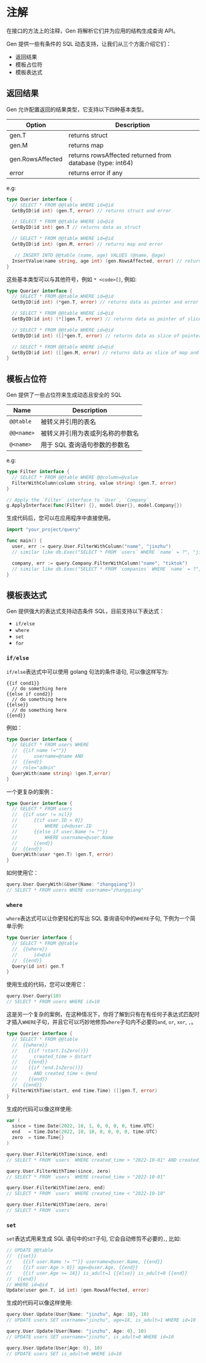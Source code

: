 # 注解

在接口的方法上的注释，Gen 将解析它们并为应用的结构生成查询 API。

Gen 提供一些有条件的 SQL 动态支持，让我们从三个方面介绍它们：

- 返回结果
- 模板占位符
- 模板表达式

## 返回结果

Gen 允许配置返回的结果类型，它支持以下四种基本类型。

| Option           | Description                                               |
| ---------------- | --------------------------------------------------------- |
| gen.T            | returns struct                                            |
| gen.M            | returns map                                               |
| gen.RowsAffected | returns rowsAffected returned from database (type: int64) |
| error            | returns error if any                                      |

e.g:

```go
type Querier interface {
  // SELECT * FROM @@table WHERE id=@id
  GetByID(id int) (gen.T, error) // returns struct and error

  // SELECT * FROM @@table WHERE id=@id
  GetByID(id int) gen.T // returns data as struct

  // SELECT * FROM @@table WHERE id=@id
  GetByID(id int) (gen.M, error) // returns map and error

   // INSERT INTO @@table (name, age) VALUES (@name, @age)
  InsertValue(name string, age int) (gen.RowsAffected, error) // returns affected rows count and error
}
```

这些基本类型可以与其他符号，例如 `* <code>[]`, 例如:

```go
type Querier interface {
  // SELECT * FROM @@table WHERE id=@id
  GetByID(id int) (*gen.T, error) // returns data as pointer and error

  // SELECT * FROM @@table WHERE id=@id
  GetByID(id int) (*[]gen.T, error) // returns data as pointer of slice and error

  // SELECT * FROM @@table WHERE id=@id
  GetByID(id int) ([]*gen.T, error) // returns data as slice of pointer and error

  // SELECT * FROM @@table WHERE id=@id
  GetByID(id int) ([]gen.M, error) // returns data as slice of map and error
}
```

## 模板占位符

Gen 提供了一些占位符来生成动态且安全的 SQL

| Name       | Description                      |
| ---------- | -------------------------------- |
| `@@table`  | 被转义并引用的表名               |
| `@@<name>` | 被转义并引用为表或列名称的参数名 |
| `@<name>`  | 用于 SQL 查询语句参数的参数名    |

e.g:

```go
type Filter interface {
  // SELECT * FROM @@table WHERE @@column=@value
  FilterWithColumn(column string, value string) (gen.T, error)
}

// Apply the `Filter` interface to `User`, `Company`
g.ApplyInterface(func(Filter) {}, model.User{}, model.Company{})
```

生成代码后，您可以在应用程序中直接使用。

```go
import "your_project/query"

func main() {
  user, err := query.User.FilterWithColumn("name", "jinzhu")
  // similar like db.Exec("SELECT * FROM `users` WHERE `name` = ?", "jinzhu")

  company, err := query.Company.FilterWithColumn("name", "tiktok")
  // similar like db.Exec("SELECT * FROM `companies` WHERE `name` = ?", "tiktok")
}
```

## 模板表达式

Gen 提供强大的表达式支持动态条件 SQL，目前支持以下表达式：

- `if/else`
- `where`
- `set`
- `for`

### `if/else`

`if/else`表达式中可以使用 golang 句法的条件语句, 可以像这样写为:

```plain
{{if cond1}}
  // do something here
{{else if cond2}}
  // do something here
{{else}}
  // do something here
{{end}}
```

例如：

```go
type Querier interface {
  // SELECT * FROM users WHERE
  //  {{if name !=""}}
  //      username=@name AND
  //  {{end}}
  //  role="admin"
  QueryWith(name string) (gen.T,error)
}
```

一个更复杂的案例：

```go
type Querier interface {
  // SELECT * FROM users
  //  {{if user != nil}}
  //      {{if user.ID > 0}}
  //          WHERE id=@user.ID
  //      {{else if user.Name != ""}}
  //          WHERE username=@user.Name
  //      {{end}}
  //  {{end}}
  QueryWith(user *gen.T) (gen.T, error)
}
```

如何使用它：

```go
query.User.QueryWith(&User{Name: "zhangqiang"})
// SELECT * FROM users WHERE username="zhangqiang"
```

### `where`

`where`表达式可以让你更轻松的写出 SQL 查询语句中的`WHERE`子句, 下例为一个简单示例:

```go
type Querier interface {
  // SELECT * FROM @@table
  //  {{where}}
  //      id=@id
  //  {{end}}
  Query(id int) gen.T
}
```

使用生成的代码，您可以使用它：

```go
query.User.Query(10)
// SELECT * FROM users WHERE id=10
```

这是另一个复杂的案例，在这种情况下，你将了解到只有在有任何子表达式匹配时才插入`WHERE`子句，并且它可以巧妙地修剪`where`子句内不必要的`and`, `or`, `xor`, `,`。

```go
type Querier interface {
  // SELECT * FROM @@table
  //  {{where}}
  //    {{if !start.IsZero()}}
  //      created_time > @start
  //    {{end}}
  //    {{if !end.IsZero()}}
  //      AND created_time < @end
  //    {{end}}
  //  {{end}}
  FilterWithTime(start, end time.Time) ([]gen.T, error)
}
```

生成的代码可以像这样使用:

```go
var (
  since = time.Date(2022, 10, 1, 0, 0, 0, 0, time.UTC)
  end   = time.Date(2022, 10, 10, 0, 0, 0, 0, time.UTC)
  zero  = time.Time{}
)

query.User.FilterWithTime(since, end)
// SELECT * FROM `users` WHERE created_time > "2022-10-01" AND created_time < "2022-10-10"

query.User.FilterWithTime(since, zero)
// SELECT * FROM `users` WHERE created_time > "2022-10-01"

query.User.FilterWithTime(zero, end)
// SELECT * FROM `users` WHERE created_time < "2022-10-10"

query.User.FilterWithTime(zero, zero)
// SELECT * FROM `users`
```

### `set`

`set`表达式用来生成 SQL 语句中的`SET`子句, 它会自动修剪不必要的`,`, 比如:

```go
// UPDATE @@table
//  {{set}}
//    {{if user.Name != ""}} username=@user.Name, {{end}}
//    {{if user.Age > 0}} age=@user.Age, {{end}}
//    {{if user.Age >= 18}} is_adult=1 {{else}} is_adult=0 {{end}}
//  {{end}}
// WHERE id=@id
Update(user gen.T, id int) (gen.RowsAffected, error)
```

生成的代码可以像这样使用:

```go
query.User.Update(User{Name: "jinzhu", Age: 18}, 10)
// UPDATE users SET username="jinzhu", age=18, is_adult=1 WHERE id=10

query.User.Update(User{Name: "jinzhu", Age: 0}, 10)
// UPDATE users SET username="jinzhu", is_adult=0 WHERE id=10

query.User.Update(User{Age: 0}, 10)
// UPDATE users SET is_adult=0 WHERE id=10
```
